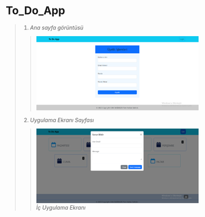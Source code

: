 # To_Do_App
> 1. *Ana sayfa görüntüsü* <br>
>> ![Anasayfa](resim/anasayfa.png) <br>
> 2. *Uygulama Ekranı Sayfası* <br>
>> ![İçerik](resim/anaekran.png) <br>
> *İç Uygulama Ekranı* <br>